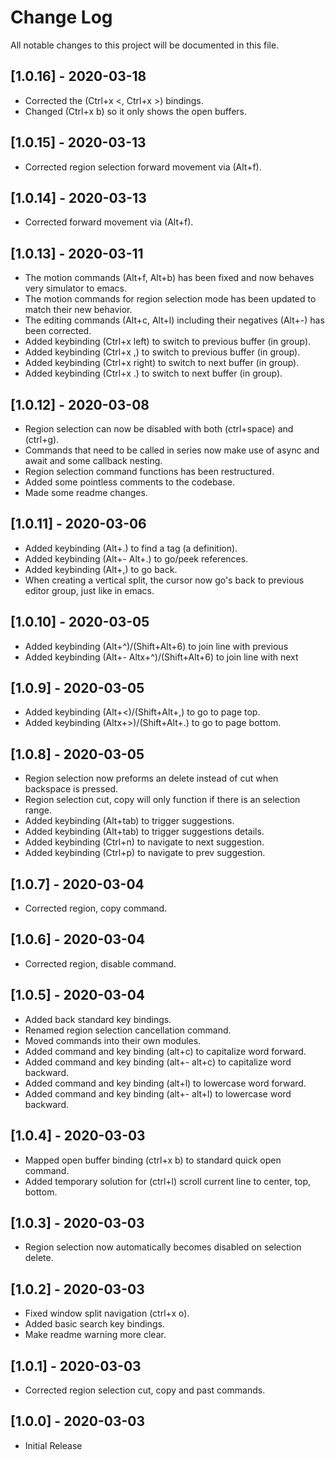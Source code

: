 # Change Log

All notable changes to this project will be documented in this file.

## [1.0.16] - 2020-03-18
- Corrected the (Ctrl+x <, Ctrl+x >) bindings.
- Changed (Ctrl+x b) so it only shows the open buffers.

## [1.0.15] - 2020-03-13
- Corrected region selection forward movement via (Alt+f).

## [1.0.14] - 2020-03-13
- Corrected forward movement via (Alt+f).

## [1.0.13] - 2020-03-11
- The motion commands (Alt+f, Alt+b) has been fixed and now behaves very simulator to emacs.
- The motion commands for region selection mode has been updated to match their new behavior.
- The editing commands (Alt+c, Alt+l) including their negatives (Alt+-) has been corrected.
- Added keybinding (Ctrl+x left) to switch to previous buffer (in group).
- Added keybinding (Ctrl+x ,) to switch to previous buffer (in group).
- Added keybinding (Ctrl+x right) to switch to next buffer (in group).
- Added keybinding (Ctrl+x .) to switch to next buffer (in group).

## [1.0.12] - 2020-03-08
- Region selection can now be disabled with both (ctrl+space) and (ctrl+g).
- Commands that need to be called in series now make use of async and await and some callback nesting.
- Region selection command functions has been restructured.
- Added some pointless comments to the codebase.
- Made some readme changes.

## [1.0.11] - 2020-03-06
- Added keybinding (Alt+.) to find a tag (a definition).
- Added keybinding (Alt+- Alt+.) to go/peek references.
- Added keybinding (Alt+,) to go back.
- When creating a vertical split, the cursor now go's back to previous editor group, just like in emacs.

## [1.0.10] - 2020-03-05
- Added keybinding (Alt+^)/(Shift+Alt+6) to join line with previous
- Added keybinding (Alt+- Altx+^)/(Shift+Alt+6) to join line with next

## [1.0.9] - 2020-03-05
- Added keybinding (Alt+<)/(Shift+Alt+,) to go to page top.
- Added keybinding (Altx+>)/(Shift+Alt+.) to go to page bottom.

## [1.0.8] - 2020-03-05
- Region selection now preforms an delete instead of cut when backspace is pressed.
- Region selection cut, copy will only function if there is an selection range.
- Added keybinding (Alt+tab) to trigger suggestions.
- Added keybinding (Alt+tab) to trigger suggestions details.
- Added keybinding (Ctrl+n) to navigate to next suggestion.
- Added keybinding (Ctrl+p) to navigate to prev suggestion.

## [1.0.7] - 2020-03-04
- Corrected region, copy command.

## [1.0.6] - 2020-03-04
- Corrected region, disable command.

## [1.0.5] - 2020-03-04
- Added back standard key bindings.
- Renamed region selection cancellation command.
- Moved commands into their own modules.
- Added command and key binding (alt+c) to capitalize word forward.
- Added command and key binding (alt+- alt+c) to capitalize word backward.
- Added command and key binding (alt+l) to lowercase word forward.
- Added command and key binding (alt+- alt+l) to lowercase word backward.

## [1.0.4] - 2020-03-03
- Mapped open buffer binding (ctrl+x b) to standard quick open command.
- Added temporary solution for (ctrl+l) scroll current line to center, top, bottom.

## [1.0.3] - 2020-03-03
- Region selection now automatically becomes disabled on selection delete.

## [1.0.2] - 2020-03-03
- Fixed window split navigation (ctrl+x o).
- Added basic search key bindings.
- Make readme warning more clear.

## [1.0.1] - 2020-03-03
- Corrected region selection cut, copy and past commands.

## [1.0.0] - 2020-03-03
- Initial Release
